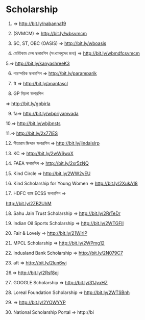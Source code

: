 # Scholarship

1.  => http://bit.ly/nabanna19

2. (SVMCM) => http://bit.ly/wbsvmcm

3. SC, ST, OBC (OASIS) => http://bit.ly/wboasis

4. মেরিটকাম মেন্স স্কলারশিপ (সংখ্যালঘুদের জন্য) => http://bit.ly/wbmdfcsvmcm

5.=> http://bit.ly/kanyashreeK3

6. পারস্পরিক স্কলারশিপ => http://bit.ly/paramparik

7. ft => http://bit.ly/anantascl

8. GP বিড়লা স্কলারশিপ

=> http://bit.ly/gpbirla

9. fa=> http://bit.ly/wbpriyamvada

10.=> http://bit.ly/wbjbnsts

11.=> http://bit.ly/2x77IES

12. সীতারাম জিন্দাল স্কলারশিপ => http://bit.ly/jindalslrp

13. KC => http://bit.ly/2wW6wxX

14. FAEA স্কলারশিপ => http://bit.ly/2xr5zNQ

15. Kind Circle => http://bit.ly/2WW2vEU

16. Kind Scholarship for Young Women => http://bit.ly/2XukA18

17. HDFC ব্যাঙ্ক ECSS স্কলারশিপ =>

http://bit.ly/2ZB2UhM

18. Sahu Jain Trust Scholarship => http://bit.ly/2RrTeDr

19. Indian Oil Sports Scholarship => http://bit.ly/2WTGFII

20. Fair & Lovely => http://bit.ly/21WirlP

23. MPCL Scholarship => http://bit.ly/2WPmg12

24. Indusland Bank Scholarship => http://bit.ly/2N079C7

25. aft => http://bit.ly/2lun6wj

26.=> http://bit.ly/2Rsf8qj

27. GOOGLE Scholarship => http://bit.ly/31JyxHZ

28. Loreal Foundation Scholarship => http://bit.ly/2WTSBnh

29. => http://bit.ly/2YOWYYP

30. National Scholarship Portal => http://bi
